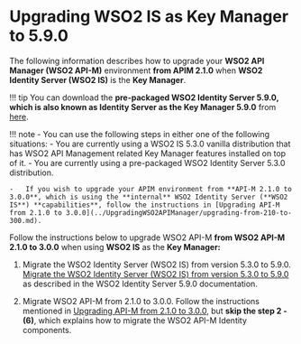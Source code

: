 # Upgrading WSO2 IS as Key Manager to 5.9.0

The following information describes how to upgrade your **WSO2 API Manager (WSO2 API-M)** environment **from APIM 2.1.0** when **WSO2 Identity Server (WSO2 IS)** is the **Key Manager**.

!!! tip
    You can download the **pre-packaged WSO2 Identity Server 5.9.0, which is also known as Identity Server as the Key Manager 5.9.0** from [here](https://wso2.com/api-management/install/key-manager/).

!!! note
    -   You can use the following steps in either one of the following situations:
        -   You are currently using a WSO2 IS 5.3.0 vanilla distribution that has WSO2 API Management related Key Manager features installed on top of it.
        -   You are currently using a pre-packaged WSO2 Identity Server 5.3.0 distribution.

    -   If you wish to upgrade your APIM environment from **API-M 2.1.0 to 3.0.0**, which is using the **internal** WSO2 Identity Server (**WSO2 IS**) **capabilities**, follow the instructions in [Upgrading API-M from 2.1.0 to 3.0.0](../UpgradingWSO2APIManager/upgrading-from-210-to-300.md).

Follow the instructions below to upgrade WSO2 API-M **from WSO2 API-M 2.1.0 to 3.0.0** when using **WSO2 IS** as the **Key Manager:**

1.  Migrate the WSO2 Identity Server (WSO2 IS) from version 5.3.0 to 5.9.0.
    [Migrate the WSO2 Identity Server (WSO2 IS) from version 5.3.0 to 5.9.0](https://is.docs.wso2.com/en/5.9.0/setup/migrating-to-590/) as described in the WSO2 Identity Server 5.9.0 documentation.

2.  Migrate WSO2 API-M from 2.1.0 to 3.0.0.
    Follow the instructions mentioned in [Upgrading API-M from 2.1.0 to 3.0.0](../UpgradingWSO2APIManager/upgrading-from-210-to-300.md), but **skip the step 2 - (6)**, which explains how to migrate the WSO2 API-M Identity components.
